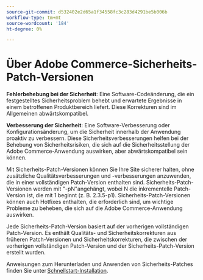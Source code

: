 ```yaml
---
source-git-commit: d532402e2d65a1f34558fc3c283d4291be5b006b
workflow-type: tm+mt
source-wordcount: '184'
ht-degree: 0%

---
```

# Über Adobe Commerce-Sicherheits-Patch-Versionen

**Fehlerbehebung bei der Sicherheit**: Eine Software-Codeänderung, die ein festgestelltes Sicherheitsproblem behebt und erwartete Ergebnisse in einem betroffenen Produktbereich liefert. Diese Korrekturen sind im Allgemeinen abwärtskompatibel.

**Verbesserung der Sicherheit**: Eine Software-Verbesserung oder Konfigurationsänderung, um die Sicherheit innerhalb der Anwendung proaktiv zu verbessern. Diese Sicherheitsverbesserungen helfen bei der Behebung von Sicherheitsrisiken, die sich auf die Sicherheitsstellung der Adobe Commerce-Anwendung auswirken, aber abwärtskompatibel sein können.

Mit Sicherheits-Patch-Versionen können Sie Ihre Site sicherer halten, ohne zusätzliche Qualitätsverbesserungen und -verbesserungen anzuwenden, die in einer vollständigen Patch-Version enthalten sind. Sicherheits-Patch-Versionen werden mit &quot;-pN&quot;angehängt, wobei N die inkrementelle Patch-Version ist, die mit 1 beginnt (z. B. 2.3.5-p1). Sicherheits-Patch-Versionen können auch Hotfixes enthalten, die erforderlich sind, um wichtige Probleme zu beheben, die sich auf die Adobe Commerce-Anwendung auswirken.

Jede Sicherheits-Patch-Version basiert auf der vorherigen vollständigen Patch-Version. Es enthält Qualitäts- und Sicherheitskorrekturen aus früheren Patch-Versionen und Sicherheitskorrekturen, die zwischen der vorherigen vollständigen Patch-Version und der Sicherheits-Patch-Version erstellt wurden.

Anweisungen zum Herunterladen und Anwenden von Sicherheits-Patches finden Sie unter [Schnellstart-Installation](../installation/composer.md#example---security-patch).
